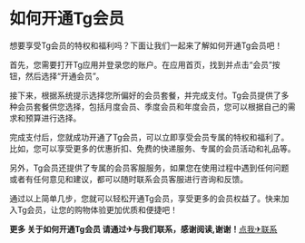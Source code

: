 # 如何开通Tg会员 

想要享受Tg会员的特权和福利吗？下面让我们一起来了解如何开通Tg会员吧！

首先，您需要打开Tg应用并登录您的账户。在应用首页，找到并点击“会员”按钮，然后选择“开通会员”。

接下来，根据系统提示选择您所偏好的会员套餐，并完成支付。Tg会员提供了多种会员套餐供您选择，包括月度会员、季度会员和年度会员，您可以根据自己的需求和预算进行选择。

完成支付后，您就成功开通了Tg会员，可以立即享受会员专属的特权和福利了。比如，您可以享受更多的优惠折扣、免费的快递服务、专属的会员活动和礼品等。

另外，Tg会员还提供了专属的会员客服服务，如果您在使用过程中遇到任何问题或者有任何意见和建议，都可以随时联系会员客服进行咨询和反馈。

通过以上简单几步，您就可以轻松开通Tg会员，享受更多的会员权益了。快来加入Tg会员，让您的购物体验更加优质和便捷吧！

**更多 关于如何开通Tg会员 请通过✈与我们联系，感谢阅读,谢谢！**[点我✈联系](https://1.k02.cc)